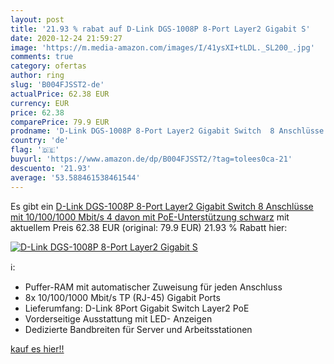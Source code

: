 ```yaml
---
layout: post
title: '21.93 % rabat auf D-Link DGS-1008P 8-Port Layer2 Gigabit S'
date: 2020-12-24 21:59:27
image: 'https://m.media-amazon.com/images/I/41ysXI+tLDL._SL200_.jpg'
comments: true
category: ofertas
author: ring
slug: 'B004FJSST2-de'
actualPrice: 62.38 EUR
currency: EUR
price: 62.38
comparePrice: 79.9 EUR
prodname: 'D-Link DGS-1008P 8-Port Layer2 Gigabit Switch  8 Anschlüsse mit 10/100/1000 Mbit/s  4 davon mit PoE-Unterstützung  schwarz'
country: 'de'
flag: '🇩🇪'
buyurl: 'https://www.amazon.de/dp/B004FJSST2/?tag=tolees0ca-21'
descuento: '21.93'
average: '53.588461538461544'
---
```


Es gibt ein [D-Link DGS-1008P 8-Port Layer2 Gigabit Switch  8 Anschlüsse mit 10/100/1000 Mbit/s  4 davon mit PoE-Unterstützung  schwarz](https://www.amazon.de/dp/B004FJSST2/?tag=tolees0ca-21) mit aktuellem Preis 62.38 EUR (original: 79.9 EUR) 21.93 % Rabatt hier:

[![D-Link DGS-1008P 8-Port Layer2 Gigabit S](https://m.media-amazon.com/images/I/41ysXI+tLDL._SL200_.jpg)](https://www.amazon.de/dp/B004FJSST2/?tag=tolees0ca-21)

ℹ️:

- Puffer-RAM mit automatischer Zuweisung für jeden Anschluss
- 8x 10/100/1000 Mbit/s TP (RJ-45) Gigabit Ports
- Lieferumfang: D-Link 8Port Gigabit Switch Layer2 PoE
- Vorderseitige Ausstattung mit LED- Anzeigen
- Dedizierte Bandbreiten für Server und Arbeitsstationen

[kauf es hier!!](https://www.amazon.de/dp/B004FJSST2/?tag=tolees0ca-21)
